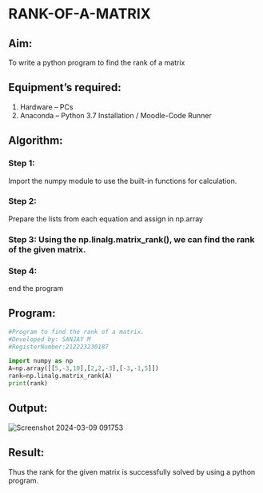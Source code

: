 # RANK-OF-A-MATRIX
## Aim:
To write a python program to find the rank of a matrix
## Equipment’s required:
1. 	Hardware – PCs
2. 	Anaconda – Python 3.7 Installation / Moodle-Code Runner
## Algorithm:
### Step 1: 
Import the numpy module to use the built-in functions for calculation.
### Step 2: 
Prepare the lists from each equation and assign in np.array
### Step 3: Using the np.linalg.matrix_rank(), we can find the rank of the given matrix.
### Step 4: 
end the program
## Program:
```python
#Program to find the rank of a matrix.
#Developed by: SANJAY M
#RegisterNumber:212223230187

import numpy as np
A=np.array([[5,-3,10],[2,2,-3],[-3,-1,5]])
rank=np.linalg.matrix_rank(A)
print(rank)
```
## Output:
![Screenshot 2024-03-09 091753](https://github.com/sanjayofficial2005/RANK-OF-A-MATRIX/assets/148048602/7f169d0d-ecbb-44df-875d-6c3b228efd18)


## Result:
Thus the rank for the given matrix is successfully solved by  using a python program.

